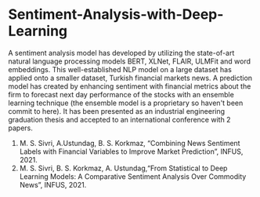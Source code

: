 # Sentiment-Analysis-with-Deep-Learning

A sentiment analysis model has developed by utilizing the state-of-art natural language processing models BERT, XLNet, FLAIR, ULMFit and word embeddings. This well-established NLP model on a large dataset has applied onto a smaller dataset, Turkish financial markets news. A prediction model has created by enhancing sentiment with financial metrics about the firm to forecast next day performance of the stocks with an ensemble learning technique (the ensemble model is a proprietary so haven't been commit to here). It has been presented as an industrial engineering graduation thesis and accepted to an international conference with 2 papers.

1. M. S. Sivri, A.Ustundag, B. S. Korkmaz, “Combining News Sentiment Labels with Financial Variables to Improve Market Prediction”, INFUS, 2021.
2. M. S. Sivri, B. S. Korkmaz, A. Ustundag,“From Statistical to Deep Learning Models: A Comparative Sentiment Analysis Over Commodity News”, INFUS, 2021.
